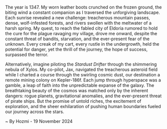 
The year is 1347.  My worn leather boots crunched on the frozen ground, the biting wind a constant companion as I traversed the unforgiving landscape.  Each sunrise revealed a new challenge: treacherous mountain passes, dense, wolf-infested forests, and rivers swollen with the meltwater of a harsh spring.  My quest, to reach the fabled city of Eldoria rumored to hold the cure for the plague ravaging my village, drove me onward, despite the constant threat of bandits, starvation, and the ever-present fear of the unknown.  Every creak of my cart, every rustle in the undergrowth, held the potential for danger, yet the thrill of the journey, the hope of success, surpassed the terror.

Alternatively, imagine piloting the *Stardust Drifter* through the shimmering nebula of Xylos.  My co-pilot, Jax, navigated the treacherous asteroid field while I charted a course through the swirling cosmic dust, our destination a remote mining colony on Kepler-186f.  Each jump through hyperspace was a gamble, a leap of faith into the unpredictable expanse of the galaxy.  The breathtaking beauty of the cosmos was matched only by the inherent dangers: rogue planets, gravitational anomalies, and the ever-present threat of pirate ships. But the promise of untold riches, the excitement of exploration, and the sheer exhilaration of pushing human boundaries fueled our journey across the stars.

~ By Hozmi - 19 November 2024
